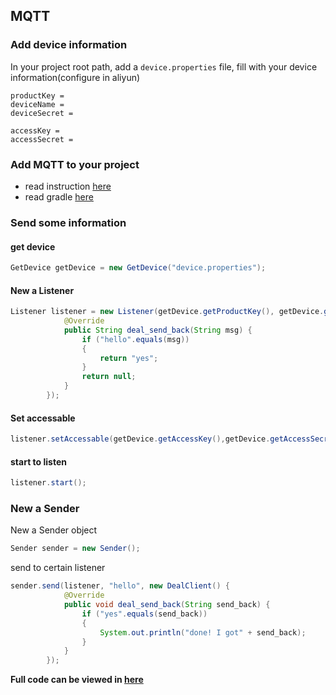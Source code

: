 ## MQTT
### Add device information
In your project root path, add a `device.properties` file, fill with your device information(configure in aliyun)

```properties
productKey =
deviceName =
deviceSecret =

accessKey =
accessSecret =
```
### Add MQTT to your project
- read instruction [here](https://github.com/WangTingZheng/MQTT/packages/233895)
- read gradle [here](https://help.github.com/articles/configuring-gradle-for-use-with-github-package-registry/)

### Send some information
#### get device

```java
GetDevice getDevice = new GetDevice("device.properties");
```
#### New a Listener

```java
Listener listener = new Listener(getDevice.getProductKey(), getDevice.getDeviceName(), getDevice.getDeviceSecret(), new DealServer() {
            @Override
            public String deal_send_back(String msg) {
                if ("hello".equals(msg))
                {
                    return "yes";
                }
                return null;
            }
        });
```
#### Set accessable

```java
listener.setAccessable(getDevice.getAccessKey(),getDevice.getAccessSecret());
```

#### start to listen

```java
listener.start();
```

### New a Sender

New a Sender object
```java
Sender sender = new Sender();
```
send to certain listener

```java
sender.send(listener, "hello", new DealClient() {
            @Override
            public void deal_send_back(String send_back) {
                if ("yes".equals(send_back))
                {
                    System.out.println("done! I got" + send_back);
                }
            }
        });
```

**Full code can be viewed in [here](https://github.com/WangTingZheng/MQTT/blob/master/src/main/java/com/wangtingzheng/mqtt/App.java)**